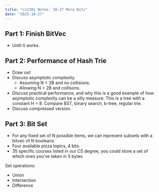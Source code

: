 ```yaml
---
title: "cs2381 Notes: 10-27 More Bits"
date: "2025-10-27"
---
```


## Part 1: Finish BitVec

- Until it works.

## Part 2: Performance of Hash Trie

- Draw out
- Discuss asymptotic complexity.
  - Assuming N < 2B and no collisions.
  - Allowing N > 2B and collisons.
- Discuss practical performance, and why this is a good example of how
  asymptotic complexity can be a silly measure. This is a tree with
  a constant H = 8. Compare BST, binary search, b-tree, regular trie.
- Discuss compressed version.

## Part 3: Bit Set

- For any fixed set of N possible items, we can represent subsets
  with a bitvec of N booleans.
- Four available pizza topics, 4 bits.
- 35 specific courses listed in our CS degree, you could
  store a set of which ones you've taken in 5 bytes

Set operations:

- Union
- Intersection
- Difference
